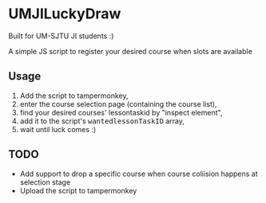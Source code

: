 # UMJILuckyDraw
Built for UM-SJTU JI students :)

A simple JS script to register your desired course when slots are available

## Usage
1. Add the script to tampermonkey,
2. enter the course selection page (containing the course list), 
3. find your desired courses' lessontaskid by "inspect element",
4. add it to the script's <kbd>wantedlessonTaskID</kbd> array,
5. wait until luck comes :)

## TODO
- Add support to drop a specific course when course coliision happens at selection stage
- Upload the script to tampermonkey
